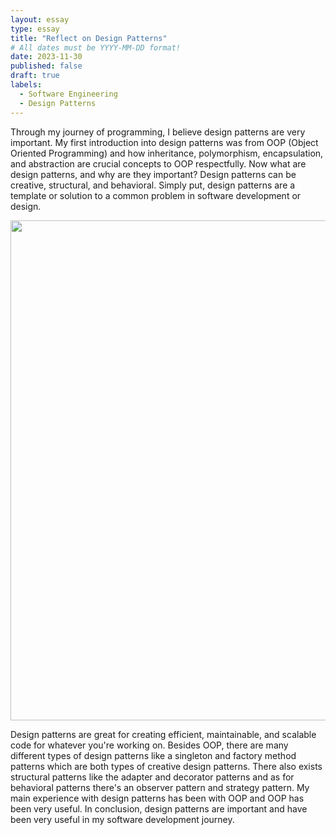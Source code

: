 ```yaml
---
layout: essay
type: essay
title: "Reflect on Design Patterns"
# All dates must be YYYY-MM-DD format!
date: 2023-11-30
published: false
draft: true
labels:
  - Software Engineering
  - Design Patterns
---
```


Through my journey of programming, I believe design patterns are very important. My first introduction into design patterns was from OOP (Object Oriented Programming) and how inheritance, polymorphism, encapsulation, and abstraction are crucial concepts to OOP respectfully. Now what are design patterns, and why are they important? Design patterns can be creative, structural, and behavioral. Simply put, design patterns are a template or solution to a common problem in software development or design.

<img width="800px" class="rounded float-start pe-4" src="https://refactoring.guru/images/patterns/content/index/full/patterns-01-2x.png?id=3c9d28bb5e9f11205b3878c6b9fcf566">

Design patterns are great for creating efficient, maintainable, and scalable code for whatever you're working on. Besides OOP, there are many different types of design patterns like a singleton and factory method patterns which are both types of creative design patterns. There also exists structural patterns like the adapter and decorator patterns and as for behavioral patterns there's an observer pattern and strategy pattern. My main experience with design patterns has been with OOP and OOP has been very useful. In conclusion, design patterns are important and have been very useful in my software development journey.
